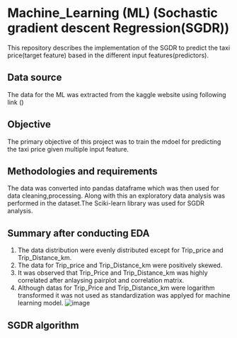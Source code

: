 # Machine_Learning (ML) (Sochastic gradient descent Regression(SGDR))
This repository describes the implementation of the SGDR to predict the taxi price(target feature) based in the different input features(predictors).
## Data source
The data for the ML was extracted from the kaggle website using following link ()
## Objective
The primary objective of this project was to train the mdoel for predicting the taxi price given multiple input feature.
## Methodologies and requirements
The data was converted into pandas dataframe which was then used for data cleaning,processing. Along with this an exploratory data analysis was performed in the dataset.The Sciki-learn library was used for SGDR analysis.
## Summary after conducting EDA
1. The data distribution were evenly distributed except for Trip_price and Trip_Distance_km.
2. The data for Trip_price and Trip_Distance_km were positively skewed.
3. It was observed that Trip_Price and Trip_Distance_km was highly correlated after anlaysing pairplot and correlation matrix.
4. Although datas for Trip_Price and Trip_Distance_km were logarithm transformed it was not used as standardization was applyed for machine learning model.
 ![image](https://github.com/user-attachments/assets/77a0449a-2688-4f8b-8075-6b83fd5a4fc9)


## SGDR algorithm
